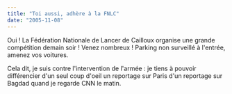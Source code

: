 ```yaml
---
title: "Toi aussi, adhère à la FNLC"
date: "2005-11-08"
---
```


Oui ! La Fédération Nationale de Lancer de Cailloux organise une grande compétition demain soir ! Venez nombreux ! Parking non surveillé à l'entrée, amenez vos voitures.

Cela dit, je suis contre l'intervention de l'armée : je tiens à pouvoir différencier d'un seul coup d'oeil un reportage sur Paris d'un reportage sur Bagdad quand je regarde CNN le matin.
